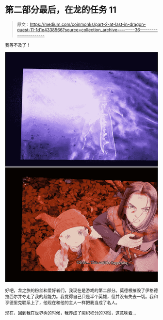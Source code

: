 # 第二部分最后，在龙的任务 11

> 原文：<https://medium.com/coinmonks/part-2-at-last-in-dragon-quest-11-1d1e4338566?source=collection_archive---------36----------------------->

我等不及了！

![](img/3970c02034c8834661404bebfb636f75.png)![](img/b06e6c0471c2e3bae87bd9932b6cb3eb.png)

好吧，龙之旅的粉丝和爱好者们，我现在是游戏的第二部分。莫德根摧毁了伊格德拉西尔并夺走了我的超能力。我觉得自己只是半个英雄，但并没有失去一切。我和亨德里克联系上了，他现在和他的主人一样把我当成了名人。

现在，回到我在世界树的时候，我养成了囤积积分的习惯，这意味着…